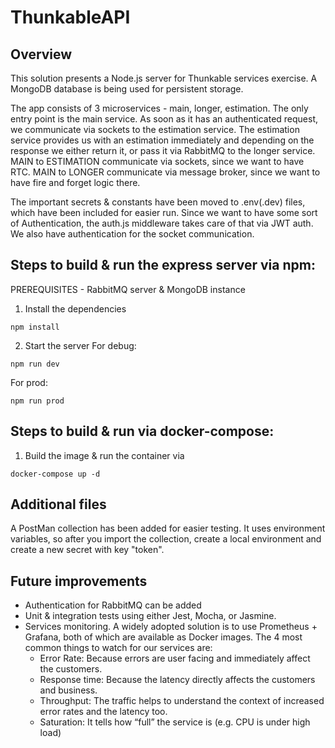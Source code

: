 # ThunkableAPI

## Overview
This solution presents a Node.js server for Thunkable services exercise.
A MongoDB database is being used for persistent storage.

The app consists of 3 microservices - main, longer, estimation.
The only entry point is the main service. As soon as it has an authenticated request, we communicate via sockets to the estimation service. The estimation service provides us with an estimation immediately and depending on the response we either return it, or pass it via RabbitMQ to the longer service. MAIN to ESTIMATION communicate via sockets, since we want to have RTC. MAIN to LONGER communicate via message broker, since we want to have fire and forget logic there.

The important secrets & constants have been moved to .env(.dev) files, which have been included for easier run.
Since we want to have some sort of Authentication, the auth.js middleware takes care of that via JWT auth.
We also have authentication for the socket communication.

## Steps to build & run the express server via npm:
PREREQUISITES - RabbitMQ server & MongoDB instance
1. Install the dependencies
```
npm install
```

2. Start the server
For debug:
```
npm run dev
```
For prod:
```
npm run prod
```

## Steps to build & run via docker-compose:
1. Build the image & run the container via 
```
docker-compose up -d
```

## Additional files
A PostMan collection has been added for easier testing. It uses environment variables, so after you import the collection, create a local environment and create a new secret with key "token".

## Future improvements
- Authentication for RabbitMQ can be added
- Unit & integration tests using either Jest, Mocha, or Jasmine.
- Services monitoring. A widely adopted solution is to use Prometheus + Grafana, both of which are available as Docker images. The 4 most common things to watch for our services are:
  - Error Rate: Because errors are user facing and immediately affect the customers.
  - Response time: Because the latency directly affects the customers and business.
  - Throughput: The traffic helps to understand the context of increased error rates and the latency too.
  - Saturation: It tells how “full” the service is (e.g. CPU is under high load)